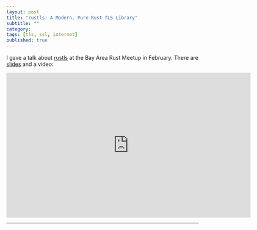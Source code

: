 ```yaml
---
layout: post
title: "rustls: A Modern, Pure-Rust TLS Library"
subtitle: ""
category: 
tags: [tls, ssl, internet]
published: true
---
```


I gave a talk about [rustls][rustls] at the Bay Area Rust Meetup in February.
There are [slides][slides] and a video:

<iframe src="https://air.mozilla.org/rust-meetup-february-2017-02-09/video/" width="640" height="380" frameborder="0" allowfullscreen></iframe>

---

[rustls]: https://github.com/ctz/rustls
[slides]: https://github.com/ctz/talks/raw/master/rustls.pdf
